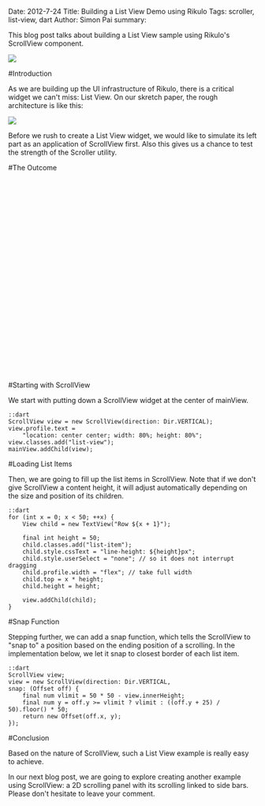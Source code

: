 Date: 2012-7-24
Title: Building a List View Demo using Rikulo
Tags: scroller, list-view, dart
Author: Simon Pai
summary: <p>This blog post talks about building a List View sample using Rikulo's ScrollView component.</p><img src="/files/tutorial/list-view/list-view-sample.png" class="center-blog-image" />

#Introduction

As we are building up the UI infrastructure of Rikulo, there is a critical widget we can't miss: List View. On our skretch paper, the rough architecture is like this:

<img src="/files/tutorial/list-view/list-view-architecture.png" class="center-blog-image" />

Before we rush to create a List View widget, we would like to simulate its left part as an application of ScrollView first. Also this gives us a chance to test the strength of the Scroller utility.

#The Outcome

<p>
<link rel="stylesheet" type="text/css" href="/files/_common/view.css" />
<link rel="stylesheet" type="text/css" href="/files/tutorial/list-view/scroll-view.css" />
<div id="v-main" class="center-blog-image" style="width:572px;height:396px"></div>
<script type="application/dart" src="/files/tutorial/list-view/ListViewDemo.dart"></script>
<script src="/files/_common/dart.js"></script>
</p>

#Starting with ScrollView

We start with putting down a ScrollView widget at the center of mainView.

	::dart
	ScrollView view = new ScrollView(direction: Dir.VERTICAL);
	view.profile.text =
		"location: center center; width: 80%; height: 80%";
	view.classes.add("list-view");
	mainView.addChild(view);

#Loading List Items

Then, we are going to fill up the list items in ScrollView. Note that if we don't give ScrollView a content height, it will adjust automatically depending on the size and position of its children.

	::dart
	for (int x = 0; x < 50; ++x) {
		View child = new TextView("Row ${x + 1}");

		final int height = 50;
		child.classes.add("list-item");
		child.style.cssText = "line-height: ${height}px";
		child.style.userSelect = "none"; // so it does not interrupt dragging
		child.profile.width = "flex"; // take full width
		child.top = x * height;
		child.height = height;

		view.addChild(child);
	}

#Snap Function

Stepping further, we can add a snap function, which tells the ScrollView to "snap to" a position based on the ending position of a scrolling. In the implementation below, we let it snap to closest border of each list item.

	::dart
	ScrollView view;
	view = new ScrollView(direction: Dir.VERTICAL, 
	snap: (Offset off) {
		final num vlimit = 50 * 50 - view.innerHeight;
		final num y = off.y >= vlimit ? vlimit : ((off.y + 25) / 50).floor() * 50;
		return new Offset(off.x, y);
	});

#Conclusion

Based on the nature of ScrollView, such a List View example is really easy to achieve.

In our next blog post, we are going to explore creating another example using ScrollView: a 2D scrolling panel with its scrolling linked to side bars. Please don't hesitate to leave your comment.
